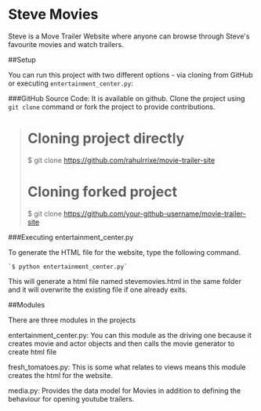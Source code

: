 # Steve Movies

Steve is a Move Trailer Website where anyone can browse through Steve's favourite movies and watch trailers.

##Setup

You can run this project with two different options - via cloning from GitHub or executing `entertainment_center.py`:

###GitHub
Source Code: It is available on github. Clone the project using `git clone` command or fork the project to provide contributions.
  ># Cloning project directly
  >$ git clone https://github.com/rahulrrixe/movie-trailer-site
  ># Cloning forked project
  >$ git clone https://github.com/your-github-username/movie-trailer-site

###Executing entertainment_center.py

To generate the HTML file for the website, type the following command.

    `$ python entertainment_center.py`

This will generate a html file named stevemovies.html in the same folder and it will overwrite the existing file if one already exits. 

##Modules

There are three modules in the projects

entertainment_center.py: You can this module as the driving one because it creates movie and actor objects and then calls the movie generator to create html file

fresh_tomatoes.py: This is some what relates to views means this module creates the html for the website.

media.py: Provides the data model for Movies in addition to defining the behaviour for opening youtube trailers.
